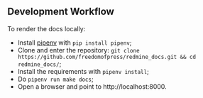 ## Development Workflow

To render the docs locally:

* Install [pipenv](https://docs.pipenv.org/) with `pip install pipenv`;
* Clone and enter the repository: `git clone https://github.com/freedomofpress/redmine_docs.git && cd redmine_docs/`;
* Install the requirements with `pipenv install`;
* Do `pipenv run make docs`;
* Open a browser and point to http://localhost:8000.
